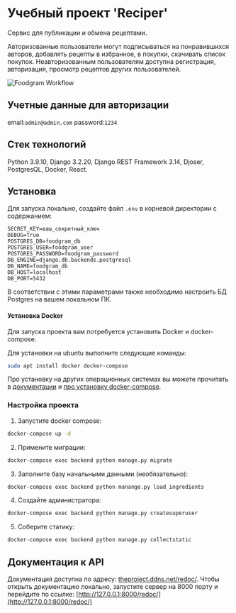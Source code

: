 # Учебный проект 'Reciper'

Cервис для публикации и обмена рецептами.

Авторизованные пользователи могут подписываться на понравившихся авторов, добавлять рецепты в избранное, в покупки, скачивать список покупок. Неавторизованным пользователям доступна регистрация, авторизация, просмотр рецептов других пользователей.

![Foodgram Workflow](https://github.com/CarloDiPalma/foodgram-project-react/actions/workflows/main.yml/badge.svg)

## Учетные данные для авторизации
email:`admin@admin.com`
password:`1234`

## Стек технологий
Python 3.9.10, Django 3.2.20, Django REST Framework 3.14, Djoser, PostgresQL, Docker, React.

## Установка
Для запуска локально, создайте файл `.env` в корневой директории с содержанием:
```
SECRET_KEY=ваш_секретный_ключ
DEBUG=True
POSTGRES_DB=foodgram_db
POSTGRES_USER=foodgram_user
POSTGRES_PASSWORD=foodgram_password
DB_ENGINE=django.db.backends.postgresql
DB_NAME=foodgram_db
DB_HOST=localhost
DB_PORT=5432
```
В соответствии с этими параметрами также необходимо настроить БД Postgres на вашем локальном ПК.
#### Установка Docker
Для запуска проекта вам потребуется установить Docker и docker-compose.

Для установки на ubuntu выполните следующие команды:
```bash
sudo apt install docker docker-compose
```

Про установку на других операционных системах вы можете прочитать в [документации](https://docs.docker.com/engine/install/) и [про установку docker-compose](https://docs.docker.com/compose/install/).

### Настройка проекта
1. Запустите docker compose:
```bash
docker-compose up -d
```
2. Примените миграции:
```bash
docker-compose exec backend python manage.py migrate
```
3. Заполните базу начальными данными (необязательно):
```bash
docker-compose exec backend python manange.py load_ingredients
```
4. Создайте администратора:
```bash
docker-compose exec backend python manage.py createsuperuser
```
5. Соберите статику:
```bash
docker-compose exec backend python manage.py collectstatic
```





## Документация к API
Документация доступна по адресу: [theproject.ddns.net/redoc/](http://theproject.ddns.net/redoc/).
Чтобы открыть документацию локально, запустите сервер на 8000 порту и перейдите по ссылке:
[http://127.0.0.1:8000/redoc/](http://127.0.0.1:8000/redoc/)

